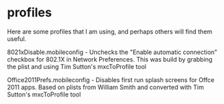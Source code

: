 profiles
========

Here are some profiles that I am using, and perhaps others will find them useful.

8021xDisable.mobileconfig - Unchecks the "Enable automatic connection" checkbox for 802.1X in Network Preferences.  This was build by grabbing the plist and using Tim Sutton's mxcToProfile tool

Office2011Prefs.mobileconfig - Disables first run splash screens for Offce 2011 apps.  Based on plists from William Smith and converted with Tim Sutton's mxcToProfile tool